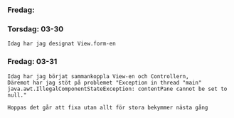 
### Fredag:

### Torsdag: 03-30
    Idag har jag designat View.form-en   

### Fredag: 03-31
    Idag har jag börjat sammankoppla View-en och Controllern,
    Däremot har jag stöt på problemet "Exception in thread "main" 
    java.awt.IllegalComponentStateException: contentPane cannot be set to null."

    Hoppas det går att fixa utan allt för stora bekymmer nästa gång
    
